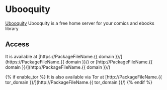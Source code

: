 # Ubooquity

[Ubooquity](https://vaemendis.net/ubooquity/) Ubooquity is a free home server for your comics and ebooks library

## Access

It is available at [https://PackageFileName.{{ domain }}/](https://PackageFileName.{{ domain }}/) or [http://PackageFileName.{{ domain }}/](http://PackageFileName.{{ domain }}/)

{% if enable_tor %}
It is also available via Tor at [http://PackageFileName.{{ tor_domain }}/](http://PackageFileName.{{ tor_domain }}/)
{% endif %}
